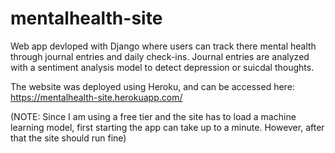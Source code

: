 # mentalhealth-site

Web app devloped with Django where users can track there mental health through journal entries and daily check-ins. Journal entries are analyzed with a sentiment analysis model to detect depression or suicdal thoughts. 

The website was deployed using Heroku, and can be accessed here: https://mentalhealth-site.herokuapp.com/

(NOTE: Since I am using a free tier and the site has to load a machine learning model, first starting the app can take up to a minute. However, after that the site should run fine)
